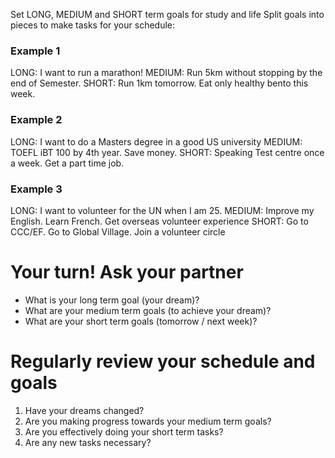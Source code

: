 Set LONG, MEDIUM and SHORT term goals for study and life
Split goals into pieces to make tasks for your schedule:

### Example 1
LONG: I want to run a marathon!
MEDIUM: Run 5km without stopping by the end of Semester.
SHORT: Run 1km tomorrow. Eat only healthy bento this week.

### Example 2
LONG: I want to do a Masters degree in a good US university
MEDIUM: TOEFL iBT 100 by 4th year. Save money.
SHORT: Speaking Test centre once a week. Get a part time job.

### Example 3
LONG: I want to volunteer for the UN when I am 25.
MEDIUM: Improve my English. Learn French. Get overseas volunteer experience
SHORT: Go to CCC/EF. Go to Global Village. Join a volunteer circle

# Your turn! Ask your partner
* What is your long term goal (your dream)?
* What are your medium term goals (to achieve your dream)? 
* What are your short term goals (tomorrow / next week)?

# Regularly review your schedule and goals
1) Have your dreams changed?
2) Are you making progress towards your medium term goals?
3) Are you effectively doing your short term tasks?
4) Are any new tasks necessary?
